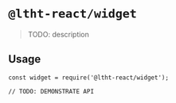 # `@ltht-react/widget`

> TODO: description

## Usage

```
const widget = require('@ltht-react/widget');

// TODO: DEMONSTRATE API
```
